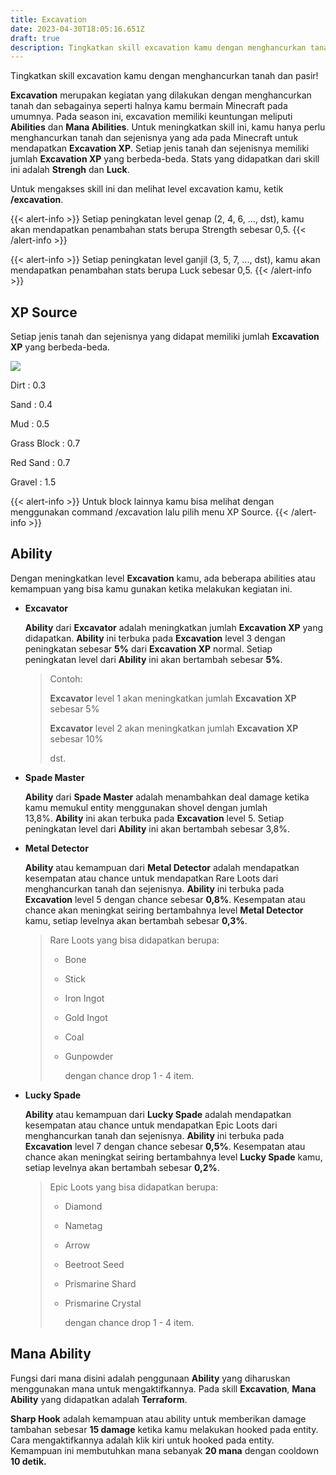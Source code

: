 ```yaml
---
title: Excavation
date: 2023-04-30T18:05:16.651Z
draft: true
description: Tingkatkan skill excavation kamu dengan menghancurkan tanah dan pasir!
---
```

Tingkatkan skill excavation kamu dengan menghancurkan tanah dan pasir!

**Excavation** merupakan kegiatan yang dilakukan dengan menghancurkan tanah dan sebagainya seperti halnya kamu bermain Minecraft pada umumnya. Pada season ini, excavation memiliki keuntungan meliputi **Abilities** dan **Mana Abilities**. Untuk meningkatkan skill ini, kamu hanya perlu menghancurkan tanah dan sejenisnya yang ada pada Minecraft untuk mendapatkan **Excavation XP**. Setiap jenis tanah dan sejenisnya memiliki jumlah **Excavation XP** yang berbeda-beda. Stats yang didapatkan dari skill ini adalah **Strengh** dan **Luck**.

Untuk mengakses skill ini dan melihat level excavation kamu, ketik **/excavation**.

{{< alert-info >}} Setiap peningkatan level genap (2, 4, 6, ..., dst), kamu akan mendapatkan penambahan stats berupa Strength sebesar 0,5. {{< /alert-info >}}

{{< alert-info >}} Setiap peningkatan level ganjil (3, 5, 7, ..., dst), kamu akan mendapatkan penambahan stats berupa Luck sebesar 0,5. {{< /alert-info >}}

## XP Source

Setiap jenis tanah dan sejenisnya yang didapat memiliki jumlah **Excavation XP** yang berbeda-beda.

![](/img/uploads/excaxp.png)

Dirt : 0.3

Sand : 0.4

Mud : 0.5

Grass Block : 0.7

Red Sand : 0.7

Gravel : 1.5

{{< alert-info >}} Untuk block lainnya kamu bisa melihat dengan menggunakan command /excavation lalu pilih menu XP Source. {{< /alert-info >}}

## Ability

Dengan meningkatkan level **Excavation** kamu, ada beberapa abilities atau kemampuan yang bisa kamu gunakan ketika melakukan kegiatan ini.

* **Excavator**

  **Ability** dari **Excavator** adalah meningkatkan jumlah **Excavation XP** yang didapatkan. **Ability** ini terbuka pada **Excavation** level 3 dengan peningkatan sebesar **5%** dari **Excavation XP** normal. Setiap peningkatan level dari **Ability** ini akan bertambah sebesar **5%**.

  > Contoh:
  >
  > **Excavator** level 1 akan meningkatkan jumlah **Excavation XP** sebesar 5%
  >
  > **Excavator** level 2 akan meningkatkan jumlah **Excavation XP** sebesar 10%
  >
  > dst.
* **Spade Master**

  **Ability** dari **Spade Master** adalah menambahkan deal damage ketika kamu memukul entity menggunakan shovel dengan jumlah 13,8%. **Ability** ini akan terbuka pada **Excavation** level 5. Setiap peningkatan level dari **Ability** ini akan bertambah sebesar 3,8%.
* **Metal Detector**

  **Ability** atau kemampuan dari **Metal Detector** adalah mendapatkan kesempatan atau chance untuk mendapatkan Rare Loots dari menghancurkan tanah dan sejenisnya. **Ability** ini terbuka pada **Excavation** level 5 dengan chance sebesar **0,8%**. Kesempatan atau chance akan meningkat seiring bertambahnya level **Metal Detector** kamu, setiap levelnya akan bertambah sebesar **0,3%**. 

  > Rare Loots yang bisa didapatkan berupa:
  >
  > * Bone
  > * Stick
  > * Iron Ingot
  > * Gold Ingot
  > * Coal
  > * Gunpowder
  >
  >   dengan chance drop 1 - 4 item.
* **Lucky Spade**

  **Ability** atau kemampuan dari **Lucky Spade** adalah mendapatkan kesempatan atau chance untuk mendapatkan Epic Loots dari menghancurkan tanah dan sejenisnya. **Ability** ini terbuka pada **Excavation** level 7 dengan chance sebesar **0,5%**. Kesempatan atau chance akan meningkat seiring bertambahnya level **Lucky Spade** kamu, setiap levelnya akan bertambah sebesar **0,2%**.

  > Epic Loots yang bisa didapatkan berupa:
  >
  > * Diamond
  > * Nametag
  > * Arrow
  > * Beetroot Seed
  > * Prismarine Shard
  > * Prismarine Crystal
  >
  >   dengan chance drop 1 - 4 item.

## Mana Ability

Fungsi dari mana disini adalah penggunaan **Ability** yang diharuskan menggunakan mana untuk mengaktifkannya. Pada skill **Excavation**, **Mana Ability** yang didapatkan adalah **Terraform**.

**Sharp Hook** adalah kemampuan atau ability untuk memberikan damage tambahan sebesar **15 damage** ketika kamu melakukan hooked pada entity. Cara mengaktifkannya adalah klik kiri untuk hooked pada entity. Kemampuan ini membutuhkan mana sebanyak **20 mana** dengan cooldown **10 detik.**